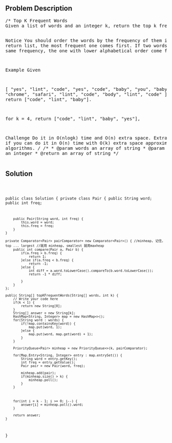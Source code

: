 <!--
<style>
  body { font-family: Arial, sans-serif; }
  .container { max-width: 100%; margin: auto; padding: 20px; }
  .comment-block { background-color: #f9f9f9; padding: 10px; border-left: 5px solid #ccc; max-width: 50%; margin: auto;}
  .code-block { background-color: #f4f4f4; padding: 10px; border: 1px solid #ddd; }
</style>
-->

<div class='container'>
<h2>Problem Description</h2>
<div class='comment-block'>
<pre>
/* Top K Frequent Words
Given a list of words and an integer k, return the top k frequent words in the list.

Notice
You should order the words by the frequency of them in the return list, the most frequent one comes first. 
If two words has the same frequency, the one with lower alphabetical order come first.

Example
Given

[
    "yes", "lint", "code",
    "yes", "code", "baby",
    "you", "baby", "chrome",
    "safari", "lint", "code",
    "body", "lint", "code"
]
for k = 3, return ["code", "lint", "baby"].

for k = 4, return ["code", "lint", "baby", "yes"],


Challenge 
Do it in O(nlogk) time and O(n) extra space.
Extra points if you can do it in O(n) time with O(k) extra space approximation algorithms.
*/
    /**
     * @param words an array of string
     * @param k an integer
     * @return an array of string
     */
</pre>
</div>

<h2>Solution</h2>
<div class='code-block'>
<pre><code class='language-java'>

public class Solution {
    private class Pair {
        public String word;
        public int freq;
        
        public Pair(String word, int freq) {
            this.word = word;
            this.freq = freq;
        }
    }
    
    private Comparator<Pair> pairComparator= new Comparator<Pair>() { //minheap, 记住， top ... largest //就用 minheap, smallest 就用maxheap
        public int compare(Pair a, Pair b) {
            if(a.freq > b.freq) {
                return 1;
            }else if(a.freq < b.freq) {
                return -1;
            }else {
                int diff = a.word.toLowerCase().compareTo(b.word.toLowerCase());
                return -1 * diff;

            }
        }
    };
    
    public String[] topKFrequentWords(String[] words, int k) {
        // Write your code here
        if(k < 1) {
            return new String[0];
        }
        String[] answer = new String[k];
        HashMap<String, Integer> map = new HashMap<>();
        for(String word : words) {
            if(!map.containsKey(word)) {
                map.put(word, 1);
            }else {
                map.put(word, map.get(word) + 1);
            }
        }
        
        PriorityQueue<Pair> minheap = new PriorityQueue<>(k, pairComparator);
        
        for(Map.Entry<String, Integer> entry : map.entrySet()) {
            String word = entry.getKey();
            int freq = entry.getValue();
            Pair pair = new Pair(word, freq);
            
            minheap.add(pair);
            if(minheap.size() > k) {
                minheap.poll();
            }
        }
        
        
        
        for(int i = k - 1; i >= 0; i--) {
            answer[i] = minheap.poll().word;
        }
        
        return answer;
    }
}</code></pre>
</div>
</div>
